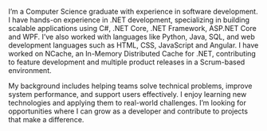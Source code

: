 I’m a Computer Science graduate with experience in software development. I have hands-on experience in .NET development, specializing in building scalable applications using C#, .NET Core, .NET Framework, ASP.NET Core and WPF. I’ve also worked with languages like Python, Java, SQL, and web development languages such as HTML, CSS, JavaScript and Angular. I have worked on NCache, an In-Memory Distributed Cache for .NET, contributing to feature development and multiple product releases in a Scrum-based environment.

My background includes helping teams solve technical problems, improve system performance, and support users effectively. I enjoy learning new technologies and applying them to real-world challenges. I’m looking for opportunities where I can grow as a developer and contribute to projects that make a difference.
